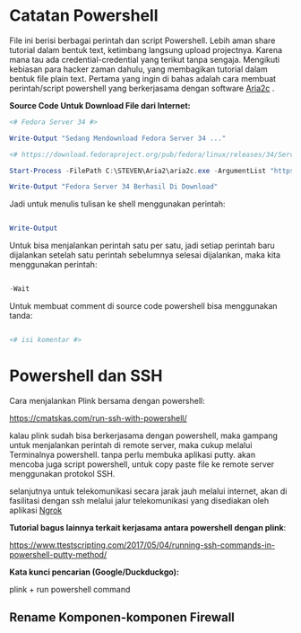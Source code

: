# Catatan Powershell

File ini berisi berbagai perintah dan script Powershell. Lebih aman share tutorial dalam bentuk text, ketimbang langsung upload projectnya. Karena mana tau ada credential-credential yang terikut tanpa sengaja. Mengikuti kebiasan para hacker zaman dahulu, yang membagikan tutorial dalam bentuk file plain text. Pertama yang ingin di bahas adalah cara membuat perintah/script powershell yang berkerjasama dengan software [Aria2c](https://aria2.github.io/) .

**Source Code Untuk Download File dari Internet:**
```powershell
<# Fedora Server 34 #>

Write-Output "Sedang Mendownload Fedora Server 34 ..."

<# https://download.fedoraproject.org/pub/fedora/linux/releases/34/Server/x86_64/iso/Fedora-Server-dvd-x86_64-34-1.2.iso #>

Start-Process -FilePath C:\STEVEN\Aria2\aria2c.exe -ArgumentList "https://download.fedoraproject.org/pub/fedora/linux/releases/34/Server/x86_64/iso/Fedora-Server-dvd-x86_64-34-1.2.iso --max-download-limit=2000K --log=CatatDownload.txt --dir=C:\STEVEN\Torrent --summary-interval=0 --max-connection-per-server=5" -Wait

Write-Output "Fedora Server 34 Berhasil Di Download"

```
Jadi untuk menulis tulisan ke shell menggunakan perintah:

```powershell

Write-Output

```
Untuk bisa menjalankan perintah satu per satu, jadi setiap perintah baru dijalankan setelah satu perintah sebelumnya selesai dijalankan, maka kita menggunakan perintah:

```powershell

-Wait

```

Untuk membuat comment di source code powershell bisa menggunakan tanda:

```powershell

<# isi komentar #>

```

# Powershell dan SSH

Cara menjalankan Plink bersama dengan powershell:

https://cmatskas.com/run-ssh-with-powershell/

kalau plink sudah bisa berkerjasama dengan powershell, maka gampang untuk menjalankan perintah di remote server, maka cukup melalui Terminalnya powershell. tanpa perlu membuka aplikasi putty. akan mencoba juga script powershell, untuk copy paste file ke remote server menggunakan protokol SSH.

selanjutnya untuk telekomunikasi secara jarak jauh melalui internet, akan di fasilitasi dengan ssh melalui jalur telekomunikasi yang disediakan oleh aplikasi [Ngrok](https://ngrok.com/)

**Tutorial bagus lainnya terkait kerjasama antara powershell dengan plink**:

https://www.ttestscripting.com/2017/05/04/running-ssh-commands-in-powershell-putty-method/

**Kata kunci pencarian (Google/Duckduckgo):**

plink + run powershell command



## Rename Komponen-komponen Firewall

